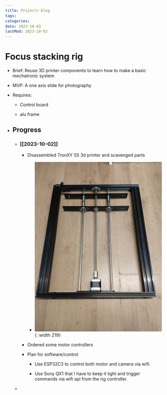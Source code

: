```yaml
---
title: Projects blog
tags:
categories:
date: 2023-10-03
lastMod: 2023-10-03
---
```

# Focus stacking rig

  + Brief: Reuse 3D printer components to learn how to make a basic mechatronic system

  + MVP: A one axis slide for photography

  + Requires:

    + Control board

    + alu frame

  + ## Progress

    + ### [[2023-10-02]]

      + Disassembled TronXY S5 3d printer and scavenged parts

        + ![IMG_20231002_221639851.jpg](/assets/img_20231002_221639851_1696332184660_0.jpg){ :width 219}

      + Ordered some motor controllers

      + Plan for software/control

        + Use ESP32C3 to control both motor and camera via wifi.

        + Use Sony QX1 that I have to keep it light and trigger commands via wifi api from the rig controller.

    + 





